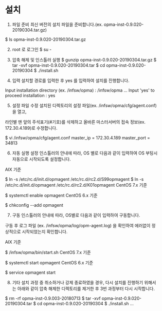 # 설치

1. 파일 준비
최신 버전의 설치 파일을 준비합니다.(ex. opma-inst-0.9.020-20190304.tar.gz)

$ ls
opma-inst-0.9.020-20190304.tar.gz


2. root 로 로그인
$ su -


3. 압축 해제 및 인스톨러 실행
$ gunzip opma-inst-0.9.020-20190304.tar.gz
$ tar -xvf opma-inst-0.9.020-20190304.tar
$ cd opma-inst-0.9.020-20190304
$ ./install.sh


4. 입력
설치할 경로를 입력한 후 yes 를 입력하여 설치를 진행합니다.

Input installation directory (ex. /infsw/opma) : /infsw/opma
...
Input 'yes' to proceed installation : yes


5. 설정 파일 수정
설치된 디렉토리의 설정 파일(ex. /infsw/opma/cfg/agent.conf)을 열고,

라인별 맨 앞의 주석표기(#기호)를 삭제하고 올바른 마스터서버의 접속 정보(ex. 172.30.4.189)로 수정합니다.



$ vi /infsw/opma/cfg/agent.conf
master_ip = 172.30.4.189
master_port = 34813


6. 자동 실행 설정
인스톨러의 안내에 따라, OS 별로 다음과 같이 입력하여 OS 부팅시 자동으로 시작되도록 설정합니다.

AIX 기준

$ ln -s /etc/rc.d/init.d/opmagent /etc/rc.d/rc2.d/S99opmagent
$ ln -s /etc/rc.d/init.d/opmagent /etc/rc.d/rc2.d/K01opmagent
CentOS 7.x 기준

$ systemctl enable opmagent
CentOS 6.x 기준

$ chkconfig --add opmagent


7. 구동
인스톨러의 안내에 따라, OS별로 다음과 같이 입력하여 구동합니다.

구동 후 로그 파일 (ex. /infsw/opma/log/opm-agent.log) 을 확인하여 에러없이 정상적으로 시작되었는지 확인합니다.

AIX 기준

$ /infsw/opma/bin/start.sh
CentOS 7.x 기준

$ systemctl start opmagent
CentOS 6.x 기준

$ service opmagent start


8. 기타
설치 과정 중 취소하거나 강제 종료하였을 경우, 다시 설치를 진행하기 위해서는 아래와 같이 압축 해제한 디렉토리를 제거한 후 3번 과정부터 다시 시작합니다.

$ rm -rf opma-inst-0.9.003-20180713
$ tar -xvf opma-inst-0.9.020-20190304.tar
$ cd opma-inst-0.9.020-20190304
$ ./install.sh
...
